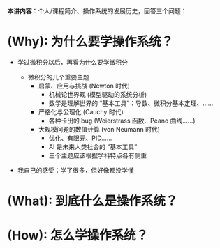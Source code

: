 **本讲内容**：个人/课程简介、操作系统的发展历史，回答三个问题：

#   (Why): 为什么要学操作系统？

-  学过微积分以后，再看为什么要学微积分
	- 微积分的几个重要主题
		- 启蒙、应用与挑战 (Newton 时代)
			-   机械论世界观 (模型驱动的系统分析)
			-   数学是理解世界的 “基本工具”：导数、微积分基本定理、……
		-  严格化与公理化 (Cauchy 时代)
			-   各种卡出的 bug (Weierstrass 函数、Peano 曲线……)
		-   大规模问题的数值计算 (von Neumann 时代)
			-   优化、有限元、PID……
			-   AI 是未来人类社会的 “基本工具”
			- 三个主题应该根据学科特点各有侧重

-   我自己的感受：学了很多，但好像都没学懂


#  (What): 到底什么是操作系统？
#   (How): 怎么学操作系统？